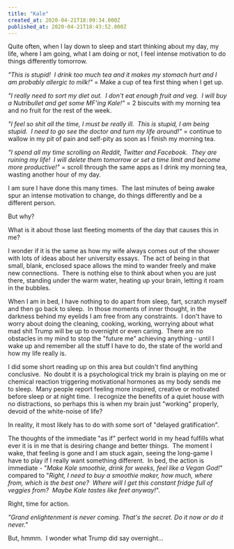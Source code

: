 ```yaml
---
title: "Kale"
created_at: 2020-04-21T18:09:34.000Z
published_at: 2020-04-21T18:43:52.000Z
---
```

Quite often, when I lay down to sleep and start thinking about my day, my life, where I am going, what I am doing or not, I feel intense motivation to do things differently tomorrow.

_"This is stupid!  I drink too much tea and it makes my stomach hurt and I am probably allergic to milk!"_ = Make a cup of tea first thing when I get up.

_"I really need to sort my diet out.  I don't eat enough fruit and veg.  I will buy a Nutribullet and get some MF'ing Kale!"_ = 2 biscuits with my morning tea and no fruit for the rest of the week.

_"I feel so shit all the time, I must be really ill.  This is stupid, I am being stupid.  I need to go see the doctor and turn my life around!"_ = continue to wallow in my pit of pain and self-pity as soon as I finish my morning tea.

_"I spend all my time scrolling on Reddit, Twitter and Facebook.  They are ruining my life!  I will delete them tomorrow or set a time limit and become more productive!"_ = scroll through the same apps as I drink my morning tea, wasting another hour of my day.

I am sure I have done this many times.  The last minutes of being awake spur an intense motivation to change, do things differently and be a different person.

But why?

What is it about those last fleeting moments of the day that causes this in me?

I wonder if it is the same as how my wife always comes out of the shower with lots of ideas about her university essays.  The act of being in that small, blank, enclosed space allows the mind to wander freely and make new connections.  There is nothing else to think about when you are just there, standing under the warm water, heating up your brain, letting it roam in the bubbles.

When I am in bed, I have nothing to do apart from sleep, fart, scratch myself and then go back to sleep.  In those moments of inner thought, in the darkness behind my eyelids I am free from any constraints.  I don't have to worry about doing the cleaning, cooking, working, worrying about what mad shit Trump will be up to overnight or even caring.  There are no obstacles in my mind to stop the "future me" achieving anything - until I wake up and remember all the stuff I have to do, the state of the world and how my life really is.

I did some short reading up on this area but couldn't find anything conclusive.  No doubt it is a psychological trick my brain is playing on me or chemical reaction triggering motivational hormones as my body sends me to sleep.  Many people report feeling more inspired, creative or motivated before sleep or at night time.  I recognize the benefits of a quiet house with no distractions, so perhaps this is when my brain just "working" properly, devoid of the white-noise of life?

In reality, it most likely has to do with some sort of "delayed gratification".

The thoughts of the immediate "as if" perfect world in my head fulfills what ever it is in me that is desiring change and better things.  The moment I wake, that feeling is gone and I am stuck again, seeing the long-game I have to play if I really want something different.  In bed, the action is immediate - "_Make Kale smoothie, drink for weeks, feel like a Vegan God!_" compared to "_Right, I need to buy a smoothie maker, how much, where from, which is the best one?  Where will I get this constant fridge full of veggies from?  Maybe Kale tastes like feet anyway!_".

Right, time for action.

_"Grand enlightenment is never coming. That's the secret. Do it now or do it never."_

But, hmmm.  I wonder what Trump did say overnight...
